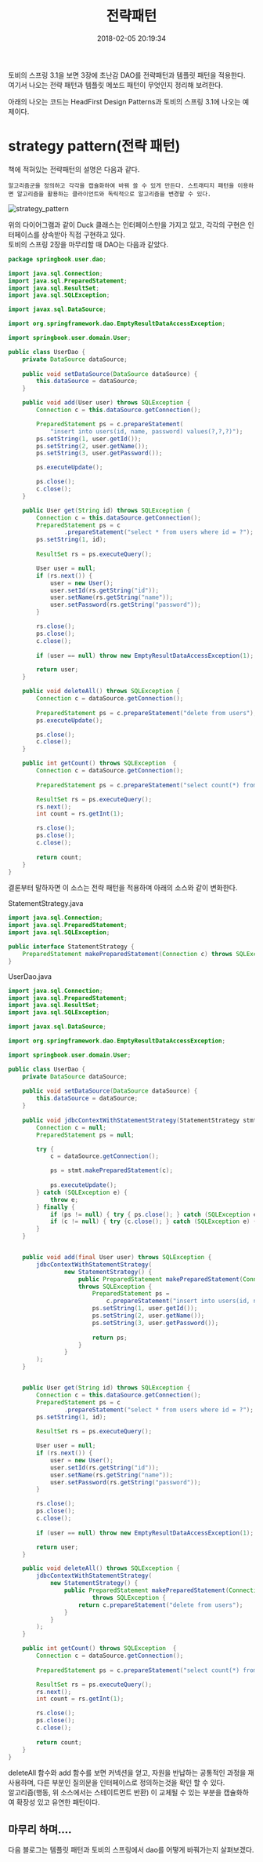 ﻿---
layout: blog
title: '전략패턴'
date: 2018-02-05 20:19:34
categories: blog
tags: 
image:  
lead_text: 
---

토비의 스프링 3.1을 보면 3장에 초난감 DAO를 전략패턴과 템플릿 패턴을 적용한다.  
여기서 나오는 전략 패턴과 템플릿 메쏘드 패턴이 무엇인지 정리해 보려한다.  

아래의 나오는 코드는 HeadFirst Design Patterns과 토비의 스프링 3.1에 나오는 예제이다.  
# strategy pattern(전략 패턴)
책에 적혀있는 전략패턴의 설명은 다음과 같다.

`알고리즘군을 정의하고 각각을 캡슐화하여 바꿔 쓸 수 있게 만든다. 스트래티지 패턴을 이용하면 알고리즘을 활용하는 클라이언트와 독릭적으로 알고리즘을 변경할 수 있다.` 


![strategy_pattern]("images/pattern/strategy.png")

위의 다이어그램과 같이 Duck 클래스는 인터페이스만을 가지고 있고, 각각의 구현은 인터페이스를 상속받아 직접 구현하고 있다.  
토비의 스프링 2장을 마무리할 때 DAO는 다음과 같았다.  
  
```java
package springbook.user.dao;

import java.sql.Connection;
import java.sql.PreparedStatement;
import java.sql.ResultSet;
import java.sql.SQLException;

import javax.sql.DataSource;

import org.springframework.dao.EmptyResultDataAccessException;

import springbook.user.domain.User;

public class UserDao {
	private DataSource dataSource;
		
	public void setDataSource(DataSource dataSource) {
		this.dataSource = dataSource;
	}

	public void add(User user) throws SQLException {
		Connection c = this.dataSource.getConnection();

		PreparedStatement ps = c.prepareStatement(
			"insert into users(id, name, password) values(?,?,?)");
		ps.setString(1, user.getId());
		ps.setString(2, user.getName());
		ps.setString(3, user.getPassword());

		ps.executeUpdate();

		ps.close();
		c.close();
	}

	public User get(String id) throws SQLException {
		Connection c = this.dataSource.getConnection();
		PreparedStatement ps = c
				.prepareStatement("select * from users where id = ?");
		ps.setString(1, id);
		
		ResultSet rs = ps.executeQuery();

		User user = null;
		if (rs.next()) {
			user = new User();
			user.setId(rs.getString("id"));
			user.setName(rs.getString("name"));
			user.setPassword(rs.getString("password"));
		}

		rs.close();
		ps.close();
		c.close();
		
		if (user == null) throw new EmptyResultDataAccessException(1);

		return user;
	}

	public void deleteAll() throws SQLException {
		Connection c = dataSource.getConnection();
	
		PreparedStatement ps = c.prepareStatement("delete from users");
		ps.executeUpdate();

		ps.close();
		c.close();
	}	

	public int getCount() throws SQLException  {
		Connection c = dataSource.getConnection();
	
		PreparedStatement ps = c.prepareStatement("select count(*) from users");

		ResultSet rs = ps.executeQuery();
		rs.next();
		int count = rs.getInt(1);

		rs.close();
		ps.close();
		c.close();
	
		return count;
	}
}
```

결론부터 말하자면 이 소스는 전략 패턴을 적용하며 아래의 소스와 같이 변화한다.  
  
StatementStrategy.java

```java
import java.sql.Connection;
import java.sql.PreparedStatement;
import java.sql.SQLException;

public interface StatementStrategy {
	PreparedStatement makePreparedStatement(Connection c) throws SQLException; 
}
```
  


UserDao.java
```java
import java.sql.Connection;
import java.sql.PreparedStatement;
import java.sql.ResultSet;
import java.sql.SQLException;

import javax.sql.DataSource;

import org.springframework.dao.EmptyResultDataAccessException;

import springbook.user.domain.User;

public class UserDao {
	private DataSource dataSource;
		
	public void setDataSource(DataSource dataSource) {
		this.dataSource = dataSource;
	}
	
	public void jdbcContextWithStatementStrategy(StatementStrategy stmt) throws SQLException {
		Connection c = null;
		PreparedStatement ps = null;

		try {
			c = dataSource.getConnection();

			ps = stmt.makePreparedStatement(c);
		
			ps.executeUpdate();
		} catch (SQLException e) {
			throw e;
		} finally {
			if (ps != null) { try { ps.close(); } catch (SQLException e) {} }
			if (c != null) { try {c.close(); } catch (SQLException e) {} }
		}
	}


	public void add(final User user) throws SQLException {
		jdbcContextWithStatementStrategy(
				new StatementStrategy() {			
					public PreparedStatement makePreparedStatement(Connection c)
					throws SQLException {
						PreparedStatement ps = 
							c.prepareStatement("insert into users(id, name, password) values(?,?,?)");
						ps.setString(1, user.getId());
						ps.setString(2, user.getName());
						ps.setString(3, user.getPassword());
						
						return ps;
					}
				}
		);
	}


	public User get(String id) throws SQLException {
		Connection c = this.dataSource.getConnection();
		PreparedStatement ps = c
				.prepareStatement("select * from users where id = ?");
		ps.setString(1, id);
		
		ResultSet rs = ps.executeQuery();

		User user = null;
		if (rs.next()) {
			user = new User();
			user.setId(rs.getString("id"));
			user.setName(rs.getString("name"));
			user.setPassword(rs.getString("password"));
		}

		rs.close();
		ps.close();
		c.close();
		
		if (user == null) throw new EmptyResultDataAccessException(1);

		return user;
	}

	public void deleteAll() throws SQLException {
		jdbcContextWithStatementStrategy(
			new StatementStrategy() {
				public PreparedStatement makePreparedStatement(Connection c)
						throws SQLException {
					return c.prepareStatement("delete from users");
				}
			}
		);
	}

	public int getCount() throws SQLException  {
		Connection c = dataSource.getConnection();
	
		PreparedStatement ps = c.prepareStatement("select count(*) from users");

		ResultSet rs = ps.executeQuery();
		rs.next();
		int count = rs.getInt(1);

		rs.close();
		ps.close();
		c.close();
	
		return count;
	}
}
```
  

deleteAll 함수와 add 함수를 보면 커넥션을 얻고, 자원을 반납하는 공통적인 과정을 재사용하며, 다른 부분인 질의문을 인터페이스로 정의하는것을 확인 할 수 있다.  
알고리즘(행동, 위 소스에서는 스테이트먼트 반환) 이 교체될 수 있는 부분을 캡슐화하여 확장성 있고 유연한 패턴이다.  

## 마무리 하며....
다음 블로그는 템플릿 패턴과 토비의 스프링에서 dao를 어떻게 바꿔가는지 살펴보겠다.  
